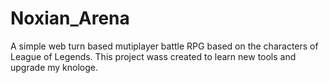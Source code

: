 # Noxian_Arena

A simple web turn based mutiplayer battle RPG based on the characters of League of Legends.
This project wass created to learn new tools and upgrade my knologe.

